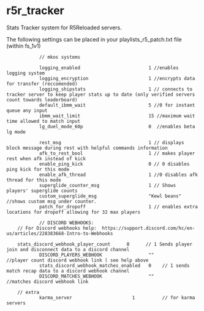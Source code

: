 # r5r_tracker
Stats Tracker system for R5Reloaded servers. 



The following settings can be placed in your playlists_r5_patch.txt file (within fs_1v1)


				// mkos systems

				logging_enabled 						1 //enables logging system
				logging_encryption						1 //encrypts data for transfer (reccomended)
				logging_shipstats 						1 // connects to tracker server to keep player stats up to date (only verified servers count towards leaderboard)
				default_ibmm_wait						5 //0 for instant queue any input
				ibmm_wait_limit							15 //maximum wait time allowed to match input
				lg_duel_mode_60p						0  //enables beta lg mode
				
				rest_msg								1 // displays block message during rest with helpful commands information
				afk_to_rest_bool						1 // makes player rest when afk instead of kick
				enable_ping_kick						0 // 0 disables ping kick for this mode
				enable_afk_thread 						1 //0 disables afk thread for this mode
				superglide_counter_msg					1 // Shows players' superglide counts
				custom_superglide_msg					"Kewl beans" //shows custom msg under counter.
				patch_for_dropoff						1 // enables extra locations for dropoff allowing for 32 max players
				
				// DISCORD WEBHOOKS:
        // For Discord webhooks help:  https://support.discord.com/hc/en-us/articles/228383668-Intro-to-Webhooks
        
        stats_discord_webhook_player_count		0	   // 1 Sends player join and disconnect data to a discord channel
				DISCORD_PLAYERS_WEBHOOK					""         //player count discord webhook link ( see help above
				stats_discord_webhook_matches_enabled	0    // 1 sends match recap data to a discord webhook channel
				DISCORD_MATCHES_WEBHOOK					""         //matches discord webhook link

        // extra
				karma_server	                  1          // for karma servers
